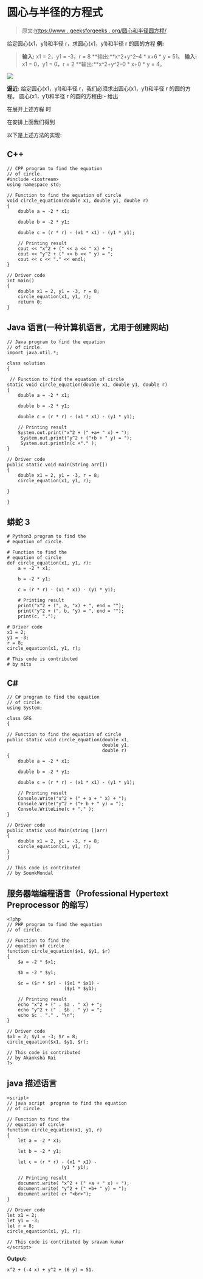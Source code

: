 # 圆心与半径的方程式

> 原文:[https://www . geeksforgeeks . org/圆心和半径圆方程/](https://www.geeksforgeeks.org/equation-of-circle-from-centre-and-radius/)

给定圆心(x1，y1)和半径 r，求圆心(x1，y1)和半径 r 的圆的方程
**例:**

> **输入:** x1 = 2，y1 = -3，r = 8
> **输出:**x^2+y^2–4 * x+6 * y = 51。
> **输入:** x1 = 0，y1 = 0，r = 2
> **输出:**x^2+y^2–0 * x+0 * y = 4。

![](img/b71646f5b7cf762a36223871fbe749e8.png)

**逼近:**
给定圆心(x1，y1)和半径 r，我们必须求出圆心(x1，y1)和半径 r 的圆的方程。
圆心(x1，y1)和半径 r 的圆的方程由:-
给出

在展开上述方程
时

在安排上面我们得到

以下是上述方法的实现:

## C++

```
// CPP program to find the equation
// of circle.
#include <iostream>
using namespace std;

// Function to find the equation of circle
void circle_equation(double x1, double y1, double r)
{
    double a = -2 * x1;

    double b = -2 * y1;

    double c = (r * r) - (x1 * x1) - (y1 * y1);

    // Printing result
    cout << "x^2 + (" << a << " x) + ";
    cout << "y^2 + (" << b << " y) = ";
    cout << c << "." << endl;
}

// Driver code
int main()
{
    double x1 = 2, y1 = -3, r = 8;
    circle_equation(x1, y1, r);
    return 0;
}
```

## Java 语言(一种计算机语言，尤用于创建网站)

```
// Java program to find the equation
// of circle.
import java.util.*;

class solution
{

 // Function to find the equation of circle
static void circle_equation(double x1, double y1, double r)
{
    double a = -2 * x1;

    double b = -2 * y1;

    double c = (r * r) - (x1 * x1) - (y1 * y1);

    // Printing result
    System.out.print("x^2 + (" +a+ " x) + ");
     System.out.print("y^2 + ("+b + " y) = ");
     System.out.println(c +"." );
}

// Driver code
public static void main(String arr[])
{
    double x1 = 2, y1 = -3, r = 8;
    circle_equation(x1, y1, r);

}

}
```

## 蟒蛇 3

```
# Python3 program to find the
# equation of circle.

# Function to find the
# equation of circle
def circle_equation(x1, y1, r):
    a = -2 * x1;

    b = -2 * y1;

    c = (r * r) - (x1 * x1) - (y1 * y1);

    # Printing result
    print("x^2 + (", a, "x) + ", end = "");
    print("y^2 + (", b, "y) = ", end = "");
    print(c, ".");

# Driver code
x1 = 2;
y1 = -3;
r = 8;
circle_equation(x1, y1, r);

# This code is contributed
# by mits
```

## C#

```
// C# program to find the equation
// of circle.
using System;

class GFG
{

// Function to find the equation of circle
public static void circle_equation(double x1,
                                   double y1,
                                   double r)
{
    double a = -2 * x1;

    double b = -2 * y1;

    double c = (r * r) - (x1 * x1) - (y1 * y1);

    // Printing result
    Console.Write("x^2 + (" + a + " x) + ");
    Console.Write("y^2 + ("+ b + " y) = ");
    Console.WriteLine(c + "." );
}

// Driver code
public static void Main(string []arr)
{
    double x1 = 2, y1 = -3, r = 8;
    circle_equation(x1, y1, r);
}
}

// This code is contributed
// by SoumkMondal
```

## 服务器端编程语言（Professional Hypertext Preprocessor 的缩写）

```
<?php
// PHP program to find the equation
// of circle.

// Function to find the
// equation of circle
function circle_equation($x1, $y1, $r)
{
    $a = -2 * $x1;

    $b = -2 * $y1;

    $c = ($r * $r) - ($x1 * $x1) -
                     ($y1 * $y1);

    // Printing result
    echo "x^2 + (" . $a . " x) + ";
    echo "y^2 + (" . $b . " y) = ";
    echo $c . "." . "\n";
}

// Driver code
$x1 = 2; $y1 = -3; $r = 8;
circle_equation($x1, $y1, $r);

// This code is contributed
// by Akanksha Rai
?>
```

## java 描述语言

```
<script>
// java script  program to find the equation
// of circle.

// Function to find the
// equation of circle
function circle_equation(x1, y1, r)
{
    let a = -2 * x1;

    let b = -2 * y1;

    let c = (r * r) - (x1 * x1) -
                    (y1 * y1);

    // Printing result
    document.write( "x^2 + (" +a + " x) + ");
    document.write( "y^2 + (" +b+ " y) = ");
    document.write( c+ "<br>");
}

// Driver code
let x1 = 2;
let y1 = -3;
let r = 8;
circle_equation(x1, y1, r);

// This code is contributed by sravan kumar
</script>
```

**Output:** 

```
x^2 + (-4 x) + y^2 + (6 y) = 51.
```